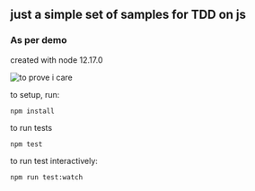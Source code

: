 ## just a simple set of samples for TDD on js

### As per demo 

created with node 12.17.0

![to prove i care](https://github.com/yldgio/tdd-samples-jest/actions/workflows/node.js.yml/badge.svg)

to setup, run:

`npm install`

to run tests

`npm test`

to run test interactively:

`npm run test:watch`
